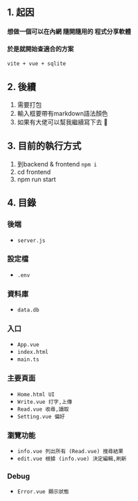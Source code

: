 
## 1. 起因
#### 想做一個可以在內網 隨開隨用的 程式分享軟體
#### 於是就開始查適合的方案 
```vite + vue + sqlite```
## 2. 後續
1. 需要打包
2. 輸入框要帶有markdown語法顏色
3. 如果有大佬可以幫我繼續寫下去 🫠
## 3. 目前的執行方式
1. 到backend & frontend ```npm i```
2. cd frontend
3. npm run start
## 4. 目錄
### 後端
- `server.js `
### 設定檔
- `.env`
### 資料庫
- `data.db`
### 入口
- `App.vue`
- `index.html`
- `main.ts`
### 主要頁面
- `Home.html UI`
- `Write.vue 打字,上傳`
- `Read.vue 收尋,讀取`
- `Setting.vue 偏好`
### 瀏覽功能
- `info.vue 列出所有 (Read.vue) 搜尋結果`
- `edit.vue 根據 (info.vue) 決定編輯,刷新`
### Debug
- `Error.vue 顯示狀態`
